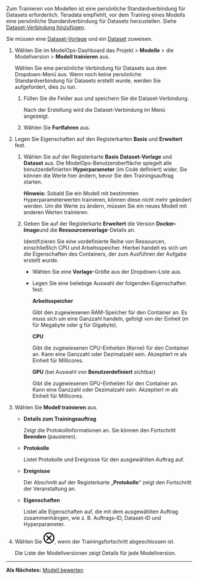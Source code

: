 Zum Trainieren von Modellen ist eine persönliche Standardverbindung für Datasets erforderlich. Teradata empfiehlt, vor dem Training eines Modells eine persönliche Standardverbindung für Datasets herzustellen. Siehe [Dataset-Verbindung hinzufügen](vpe1725389258480.md).

Sie müssen eine [Dataset-Vorlage](frd1725409311264.md) und ein [Dataset](xfu1732652871944.md) zuweisen.

1.  Wählen Sie im ModelOps-Dashboard das Projekt \> **Modelle** \> die Modellversion \> **Modell trainieren** aus.

    Wählen Sie eine persönliche Verbindung für Datasets aus dem Dropdown-Menü aus. Wenn noch keine persönliche Standardverbindung für Datasets erstellt wurde, werden Sie aufgefordert, dies zu tun.

    1.  Füllen Sie die Felder aus und speichern Sie die Dataset-Verbindung.

        Nach der Erstellung wird die Dataset-Verbindung im Menü angezeigt.

    2.  Wählen Sie **Fortfahren** aus.

2.  Legen Sie Eigenschaften auf den Registerkarten **Basis** und **Erweitert** fest.

    1.  Wählen Sie auf der Registerkarte **Basis** **Dataset-Vorlage** und **Dataset** aus. Die ModelOps-Benutzeroberfläche spiegelt alle benutzerdefinierten **Hyperparameter** (im Code definiert) wider. Sie können die Werte hier ändern, bevor Sie den Trainingsauftrag starten.

        **Hinweis:** Sobald Sie ein Modell mit bestimmten Hyperparameterwerten trainieren, können diese nicht mehr geändert werden. Um die Werte zu ändern, müssen Sie ein neues Modell mit anderen Werten trainieren.

    2.  Geben Sie auf der Registerkarte **Erweitert** die Version **Docker-Image**und die **Ressourcenvorlage**-Details an.

        Identifizieren Sie eine vordefinierte Reihe von Ressourcen, einschließlich CPU und Arbeitsspeicher. Hierbei handelt es sich um die Eigenschaften des Containers, der zum Ausführen der Aufgabe erstellt wurde.

        -   Wählen Sie eine **Vorlage**-Größe aus der Dropdown-Liste aus.

        -   Legen Sie eine beliebige Auswahl der folgenden Eigenschaften fest:

            **Arbeitsspeicher**

            Gibt den zugewiesenen RAM-Speicher für den Container an. Es muss sich um eine Ganzzahl handeln, gefolgt von der Einheit (m für Megabyte oder g für Gigabyte).

            **CPU**

            Gibt die zugewiesenen CPU-Einheiten (Kerne) für den Container an. Kann eine Ganzzahl oder Dezimalzahl sein. Akzeptiert m als Einheit für Millicores.

            **GPU** (bei Auswahl von **Benutzerdefiniert** sichtbar)

            Gibt die zugewiesenen GPU-Einheiten für den Container an. Kann eine Ganzzahl oder Dezimalzahl sein. Akzeptiert m als Einheit für Millicores.

3.  Wählen Sie **Modell trainieren** aus.

    -   **Details zum Trainingsauftrag**

        Zeigt die Protokollinformationen an. Sie können den Fortschritt **Beenden** (pausieren).

    -   **Protokolle**

        Listet Protokolle und Ereignisse für den ausgewählten Auftrag auf.

    -   **Ereignisse**

        Der Abschnitt auf der Registerkarte „**Protokolle**“ zeigt den Fortschritt der Veranstaltung an.

    -   **Eigenschaften**

        Listet alle Eigenschaften auf, die mit dem ausgewählten Auftrag zusammenhängen, wie z. B. Auftrags-ID, Dataset-ID und Hyperparameter.

4.  Wählen Sie ![Close icon](Images/teg1680569591203.svg), wenn der Trainingsfortschritt abgeschlossen ist.

    Die Liste der Modellversionen zeigt Details für jede Modellversion.

------------------------------------------------------------------------

**Als Nächstes:** [Modell bewerten](wzw1732650597340.md)
